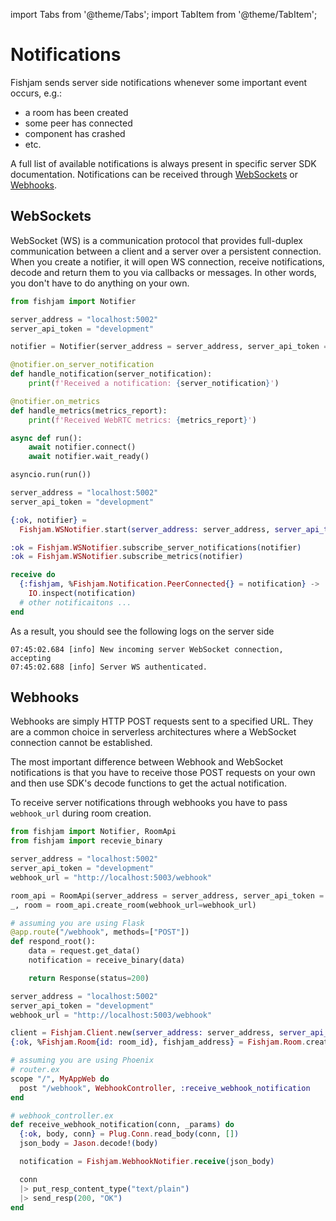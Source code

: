 import Tabs from '@theme/Tabs';
import TabItem from '@theme/TabItem';

# Notifications

Fishjam sends server side notifications whenever some important event occurs, e.g.:
* a room has been created
* some peer has connected
* component has crashed
* etc.

A full list of available notifications is always present in specific server SDK documentation.
Notifications can be received through [WebSockets](#websockets) or [Webhooks](#webhooks).

## WebSockets

WebSocket (WS) is a communication protocol that provides full-duplex communication between a client and a server over a persistent connection.
When you create a notifier, it will open WS connection, receive notifications,
decode and return them to you via callbacks or messages.
In other words, you don't have to do anything on your own.

<Tabs>
  <TabItem value="python" label="Python">

```python
from fishjam import Notifier

server_address = "localhost:5002"
server_api_token = "development"

notifier = Notifier(server_address = server_address, server_api_token = server_api_token)

@notifier.on_server_notification
def handle_notification(server_notification):
    print(f'Received a notification: {server_notification}')

@notifier.on_metrics
def handle_metrics(metrics_report):
    print(f'Received WebRTC metrics: {metrics_report}')

async def run():
    await notifier.connect()
    await notifier.wait_ready()

asyncio.run(run())
```

  </TabItem>

  <TabItem value="elixir" label="Elixir">

```elixir
server_address = "localhost:5002"
server_api_token = "development"

{:ok, notifier} =
  Fishjam.WSNotifier.start(server_address: server_address, server_api_token: server_api_token)

:ok = Fishjam.WSNotifier.subscribe_server_notifications(notifier)
:ok = Fishjam.WSNotifier.subscribe_metrics(notifier)

receive do
  {:fishjam, %Fishjam.Notification.PeerConnected{} = notification} ->
    IO.inspect(notification)
  # other notificaitons ...
end
```

  </TabItem>
</Tabs>

As a result, you should see the following logs on the server side

```
07:45:02.684 [info] New incoming server WebSocket connection, accepting
07:45:02.688 [info] Server WS authenticated.
```

## Webhooks

Webhooks are simply HTTP POST requests sent to a specified URL.
They are a common choice in serverless architectures where a WebSocket connection cannot be established.

The most important difference between Webhook and WebSocket notifications is that you have to receive those
POST requests on your own and then use SDK's decode functions to get the actual notification.

To receive server notifications through webhooks you have to pass `webhook_url` during room creation.

<Tabs>
  <TabItem value="python" label="Python">

```python
from fishjam import Notifier, RoomApi
from fishjam import recevie_binary

server_address = "localhost:5002"
server_api_token = "development"
webhook_url = "http://localhost:5003/webhook"

room_api = RoomApi(server_address = server_address, server_api_token = server_api_token)
_, room = room_api.create_room(webhook_url=webhook_url)

# assuming you are using Flask
@app.route("/webhook", methods=["POST"])
def respond_root():
    data = request.get_data()
    notification = receive_binary(data)

    return Response(status=200)
```

  </TabItem>

  <TabItem value="elixir" label="Elixir">

```elixir
server_address = "localhost:5002"
server_api_token = "development"
webhook_url = "http://localhost:5003/webhook"

client = Fishjam.Client.new(server_address: server_address, server_api_token: server_api_token)
{:ok, %Fishjam.Room{id: room_id}, fishjam_address} = Fishjam.Room.create(client, max_peers: 10, webhook_url: webhook_url)

# assuming you are using Phoenix
# router.ex
scope "/", MyAppWeb do
  post "/webhook", WebhookController, :receive_webhook_notification
end

# webhook_controller.ex
def receive_webhook_notification(conn, _params) do
  {:ok, body, conn} = Plug.Conn.read_body(conn, [])
  json_body = Jason.decode!(body)

  notification = Fishjam.WebhookNotifier.receive(json_body)

  conn
  |> put_resp_content_type("text/plain")
  |> send_resp(200, "OK")
end

```

  </TabItem>
</Tabs>
